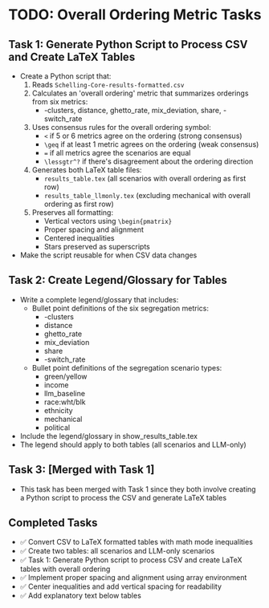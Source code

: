 # TODO: Overall Ordering Metric Tasks

## Task 1: Generate Python Script to Process CSV and Create LaTeX Tables
- Create a Python script that:
  1. Reads `Schelling-Core-results-formatted.csv`
  2. Calculates an 'overall ordering' metric that summarizes orderings from six metrics:
     - -clusters, distance, ghetto_rate, mix_deviation, share, -switch_rate
  3. Uses consensus rules for the overall ordering symbol:
     - `<` if 5 or 6 metrics agree on the ordering (strong consensus)
     - `\geq` if at least 1 metric agrees on the ordering (weak consensus)  
     - `=` if all metrics agree the scenarios are equal
     - `\lessgtr^?` if there's disagreement about the ordering direction
  4. Generates both LaTeX table files:
     - `results_table.tex` (all scenarios with overall ordering as first row)
     - `results_table_llmonly.tex` (excluding mechanical with overall ordering as first row)
  5. Preserves all formatting:
     - Vertical vectors using `\begin{pmatrix}`
     - Proper spacing and alignment
     - Centered inequalities
     - Stars preserved as superscripts
- Make the script reusable for when CSV data changes

## Task 2: Create Legend/Glossary for Tables
- Write a complete legend/glossary that includes:
  - Bullet point definitions of the six segregation metrics:
    - -clusters
    - distance
    - ghetto_rate
    - mix_deviation
    - share
    - -switch_rate
  - Bullet point definitions of the segregation scenario types:
    - green/yellow
    - income
    - llm_baseline
    - race:wht/blk
    - ethnicity
    - mechanical
    - political
- Include the legend/glossary in show_results_table.tex
- The legend should apply to both tables (all scenarios and LLM-only)

## Task 3: [Merged with Task 1]
- This task has been merged with Task 1 since they both involve creating a Python script to process the CSV and generate LaTeX tables

## Completed Tasks
- ✅ Convert CSV to LaTeX formatted tables with math mode inequalities
- ✅ Create two tables: all scenarios and LLM-only scenarios
- ✅ Task 1: Generate Python script to process CSV and create LaTeX tables with overall ordering
- ✅ Implement proper spacing and alignment using array environment
- ✅ Center inequalities and add vertical spacing for readability
- ✅ Add explanatory text below tables